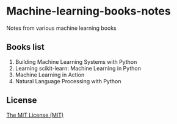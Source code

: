 # Machine-learning-books-notes
Notes from various machine learning books

## Books list

1. Building Machine Learning Systems with Python
2. Learning scikit-learn: Machine Learning in Python
3. Machine Learning in Action
4. Natural Language Processing with Python

## License
[The MIT License (MIT)](LICENSE)
